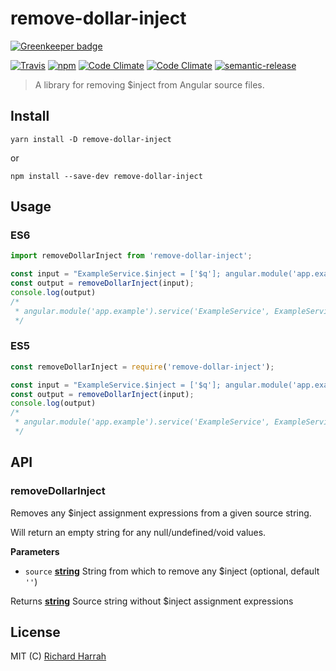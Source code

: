 # remove-dollar-inject

[![Greenkeeper badge](https://badges.greenkeeper.io/Nunnery/remove-dollar-inject.svg)](https://greenkeeper.io/)

[![Travis](https://img.shields.io/travis/Nunnery/remove-dollar-inject.svg?style=flat-square)](https://travis-ci.org/Nunnery/remove-dollar-inject)
[![npm](https://img.shields.io/npm/v/remove-dollar-inject.svg?style=flat-square)](https://www.npmjs.com/package/remove-dollar-inject)
[![Code Climate](https://img.shields.io/codeclimate/github/Nunnery/remove-dollar-inject.svg?style=flat-square)](https://codeclimate.com/github/Nunnery/remove-dollar-inject)
[![Code Climate](https://img.shields.io/codeclimate/coverage/github/Nunnery/remove-dollar-inject.svg?style=flat-square)](https://codeclimate.com/github/Nunnery/remove-dollar-inject/coverage)
[![semantic-release](https://img.shields.io/badge/%20%20%F0%9F%93%A6%F0%9F%9A%80-semantic--release-e10079.svg?style=flat-square)](https://github.com/semantic-release/semantic-release)

> A library for removing $inject from Angular source files.

## Install

    yarn install -D remove-dollar-inject

or

    npm install --save-dev remove-dollar-inject

## Usage

### ES6

```js
import removeDollarInject from 'remove-dollar-inject';

const input = "ExampleService.$inject = ['$q']; angular.module('app.example').service('ExampleService', ExampleService);";
const output = removeDollarInject(input);
console.log(output)
/*
 * angular.module('app.example').service('ExampleService', ExampleService);
 */
```

### ES5

```js
const removeDollarInject = require('remove-dollar-inject');

const input = "ExampleService.$inject = ['$q']; angular.module('app.example').service('ExampleService', ExampleService);";
const output = removeDollarInject(input);
console.log(output)
/*
 * angular.module('app.example').service('ExampleService', ExampleService);
 */
```

## API

<!-- Generated by documentation.js. Update this documentation by updating the source code. -->

### removeDollarInject

Removes any $inject assignment expressions from a given source string.

Will return an empty string for any null/undefined/void values.

**Parameters**

-   `source` **[string](https://developer.mozilla.org/en-US/docs/Web/JavaScript/Reference/Global_Objects/String)** String from which to remove any $inject (optional, default `''`)

Returns **[string](https://developer.mozilla.org/en-US/docs/Web/JavaScript/Reference/Global_Objects/String)** Source string without $inject assignment expressions

## License

MIT (C) [Richard Harrah](https://github.com/Nunnery)
